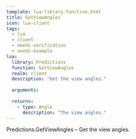 ```yaml
---
template: lua-library-function.html
title: GetViewAngles
icon: lua-client
tags:
  - lua
  - client
  - needs-verification
  - needs-example
lua:
  library: Predictions
  function: GetViewAngles
  realm: client
  description: "Get the view angles."
  
  arguments:
  
  returns:
    - type: Angle
      description: "The view angles."
---
```


<div class="lua__search__keywords">
Predictions.GetViewAngles &#x2013; Get the view angles.
</div>
